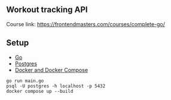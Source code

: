 ## Workout tracking API
Course link: https://frontendmasters.com/courses/complete-go/

## Setup

- [Go](https://go.dev/doc/install)
- [Postgres](https://www.postgresql.org/download/)
- [Docker and Docker Compose](https://www.docker.com/)

```
go run main.go
psql -U postgres -h localhost -p 5432
docker compose up --build
```


